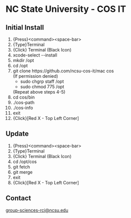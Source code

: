 # NC State University - COS IT
## Initial Install
<ol>
 <li>{Press}&lt;command&gt;&lt;space-bar&gt;</li>
 <li>{Type}Terminal</li>
 <li>{Click} Terminal (Black Icon)</li>
 <li>xcode-select --install</li>
 <li>mkdir /opt</li>
 <li>cd /opt</li>
 <li>git clone https://github.com/ncsu-cos-it/mac cos<br>
 (If permission denied)<br>
   <ul>
   <li>sudo chgrp staff /opt</li>
   <li>sudo chmod 775 /opt</li>
   </ul>
  (Repeat above steps 4-5)</li>
 <li>cd cos/bin</li>
 <li>./cos-path</li>
 <li>./cos-info</li>
 <li>exit</li>
 <li>{Click}[Red X - Top Left Corner]</li>
</ol>

## Update 
<ol>
 <li>{Press}&lt;command&gt;&lt;space-bar&gt;</li>
 <li>{Type}Terminal</li>
 <li>{Click} Terminal (Black Icon)</li>
 <li>cd /opt/cos</li>
 <li>git fetch</li>
 <li>git merge</li>
 <li>exit</li>
 <li>{Click}[Red X - Top Left Corner]</li>
</ol>

## Contact
<a href="mailto:group-sciences-rci@ncsu.edu">group-sciences-rci@ncsu.edu</a><br>
